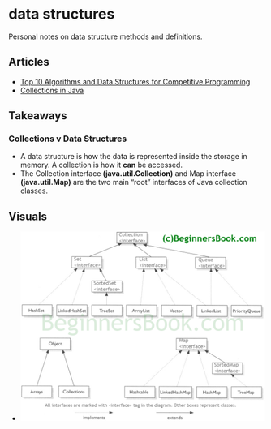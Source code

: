 # data structures
Personal notes on data structure methods and definitions.

## Articles
- [Top 10 Algorithms and Data Structures for Competitive Programming](https://www.geeksforgeeks.org/top-algorithms-and-data-structures-for-competitive-programming/)
- [Collections in Java](https://www.geeksforgeeks.org/collections-in-java-2/)

## Takeaways
### Collections v Data Structures 
- A data structure is how the data is represented inside the storage in memory. A collection is how it **can** be accessed.
- The Collection interface **(java.util.Collection)** and Map interface **(java.util.Map)** are the two main “root” interfaces of Java collection classes.

## Visuals
- ![Dope Data-Structure flowchart](../dump/pics/flow-collect.png)

